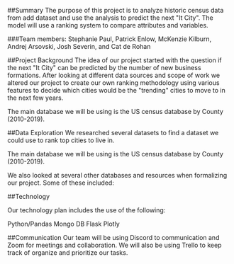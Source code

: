 ##Summary
The purpose of this project is to analyze historic census data from add dataset and use the analysis to predict the next "It City". The model will use a ranking system to compare attributes and variables.

###Team members: Stephanie Paul, Patrick Enlow, McKenzie Kilburn, Andrej Arsovski, Josh Severin, and Cat de Rohan

##Project Background
The idea of our project started with the question if the next "It City" can be predicted by the number of new business formations. After looking at different data sources and scope of work we altered our project to create our own ranking methodology using various features to decide which cities would be the "trending" cities to move to in the next few years.

The main database we will be using is the US census database by County (2010-2019).

##Data Exploration
We researched several datasets to find a dataset we could use to rank top cities to live in. 

The main database we will be using is the US census database by County (2010-2019).

We also looked at several other databases and resources when formalizing our project. Some of these included:

##Technology

Our technology plan includes the use of the following:

Python/Pandas 
Mongo DB 
Flask
Plotly

##Communication Our team will be using Discord to communication and Zoom for meetings and collaboration. We will also be using Trello to keep track of organize and prioritize our tasks.